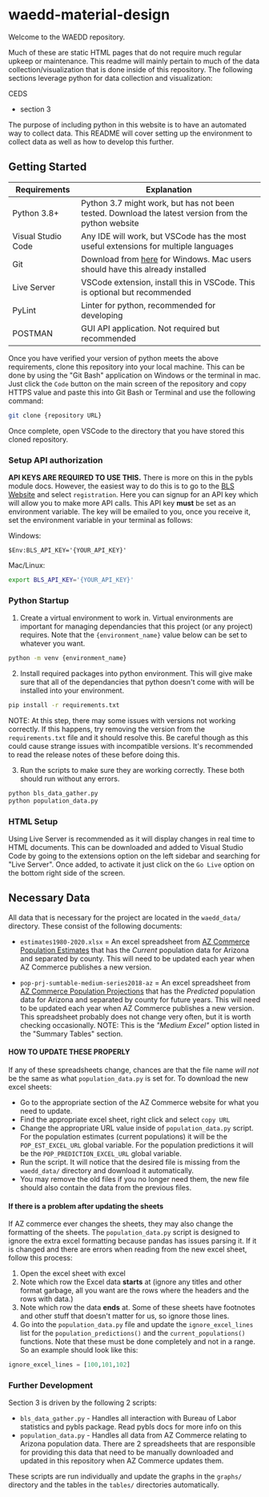 # waedd-material-design

Welcome to the WAEDD repository. 

Much of these are static HTML pages that do not require much regular upkeep or maintenance. This readme will mainly pertain to much of the data collection/visualization that is done inside of this repository. The following sections leverage python for data collection and visualization:

CEDS
- section 3

The purpose of including python in this website is to have an automated way to collect data. This README will cover setting up the environment to collect data as well as how to develop this further.

## Getting Started

| Requirements | Explanation |
| ------------ | ------------ |
|  Python 3.8+ | Python 3.7 might work, but has not been tested. Download the latest version from the python website  |
| Visual Studio Code | Any IDE will work, but VSCode has the most useful extensions for multiple languages |
| Git | Download from [here](https://git-scm.com/download/win) for Windows. Mac users should have this already installed |
| Live Server | VSCode extension, install this in VSCode. This is optional but recommended |
| PyLint | Linter for python, recommended for developing |
| POSTMAN | GUI API application. Not required but recommended |

Once you have verified your version of python meets the above requirements, clone this repository into your local machine. This can be done by using the "Git Bash" application on Windows or the terminal in mac. Just click the `Code` button on the main screen of the repository and copy HTTPS value and paste this into Git Bash or Terminal and use the following command:

```sh
git clone {repository URL}
```

Once complete, open VSCode to the directory that you have stored this cloned repository.

### Setup API authorization

**API KEYS ARE REQUIRED TO USE THIS.** There is more on this in the pybls module docs. However, the easiest way to do this is to go to the [BLS Website](https://www.bls.gov/developers/home.htm) and select `registration`. Here you can signup for an API key which will allow you to make more API calls. This API key **must** be set as an environment variable. The key will be emailed to you, once you receive it, set the environment variable in your terminal as follows:

Windows:
```psh
$Env:BLS_API_KEY='{YOUR_API_KEY}'
```

Mac/Linux:
```sh
export BLS_API_KEY='{YOUR_API_KEY}'
```

### Python Startup

1) Create a virtual environment to work in. Virtual environments are important for managing dependancies that this project (or any project) requires. Note that the `{environment_name}` value below can be set to whatever you want.

```sh
python -m venv {environment_name}
```

2) Install required packages into python environment. This will give make sure that all of the dependancies that python doesn't come with will be installed into your environment.

```sh
pip install -r requirements.txt
```
NOTE: At this step, there may some issues with versions not working correctly. If this happens, try removing the version from the `requirements.txt` file and it should resolve this. Be careful though as this could cause strange issues with incompatible versions. It's recommended to read the release notes of these before doing this.

3) Run the scripts to make sure they are working correctly. These both should run without any errors.

```sh
python bls_data_gather.py
python population_data.py
```

### HTML Setup

Using Live Server is recommended as it will display changes in real time to HTML documents. This can be downloaded and added to Visual Studio Code by going to the extensions option on the left sidebar and searching for "Live Server". Once added, to activate it just click on the `Go Live` option on the bottom right side of the screen.

## Necessary Data

All data that is necessary for the project are located in the `waedd_data/` directory. These consist of the following documents:

- `estimates1980-2020.xlsx` = An excel spreadsheet from [AZ Commerce Population Estimates](https://www.azcommerce.com/oeo/population/population-estimates/) that has the *Current* population data for Arizona and separated by county. This will need to be updated each year when AZ Commerce publishes a new version.

- `pop-prj-sumtable-medium-series2018-az` = An excel spreadsheet from [AZ Commerce Population Projections](https://www.azcommerce.com/oeo/population/population-projections/) that has the *Predicted* population data for Arizona and separated by county for future years. This will need to be updated each year when AZ Commerce publishes a new version. This spreadsheet probably does not change very often, but it is worth checking occasionally. NOTE: This is the *"Medium Excel"* option listed in the "Summary Tables" section. 

#### HOW TO UPDATE THESE PROPERLY
If any of these spreadsheets change, chances are that the file name *will not* be the same as what `population_data.py` is set for. To download the new excel sheets:

- Go to the appropriate section of the AZ Commerce website for what you need to update.
- Find the appropriate excel sheet, right click and select `copy URL`
- Change the appropriate URL value inside of `population_data.py` script. For the population estimates (current populations) it will be the `POP_EST_EXCEL_URL` global variable. For the population predictions it will be the `POP_PREDICTION_EXCEL_URL` global variable.
- Run the script. It will notice that the desired file is missing from the `waedd_data/` directory and download it automatically.
- You may remove the old files if you no longer need them, the new file should also contain the data from the previous files.

#### If there is a problem after updating the sheets
If AZ commerce ever changes the sheets, they may also change the formatting of the sheets. The `population_data.py` script is designed to ignore the extra excel formatting because pandas has issues parsing it. If it is changed and there are errors when reading from the new excel sheet, follow this process:

1) Open the excel sheet with excel
2) Note which row the Excel data **starts** at (ignore any titles and other format garbage, all you want are the rows where the headers and the rows with data.)
3) Note which row the data **ends** at. Some of these sheets have footnotes and other stuff that doesn't matter for us, so ignore those lines.
4) Go into the `population_data.py` file and update the `ignore_excel_lines` list for the `population_predictions()` and the `current_populations()` functions. Note that these must be done completely and not in a range. So an example should look like this:

```python
ignore_excel_lines = [100,101,102]
```

### Further Development

Section 3 is driven by the following 2 scripts:

- `bls_data_gather.py` - Handles all interaction with Bureau of Labor statistics and pybls package. Read pybls docs for more info on this
- `population_data.py` - Handles all data from AZ Commerce relating to Arizona population data. There are 2 spreadsheets that are responsible for providing this data that need to be manually downloaded and updated in this repository when AZ Commerce updates them.

These scripts are run individually and update the graphs in the `graphs/` directory and the tables in the `tables/` directories automatically. 

